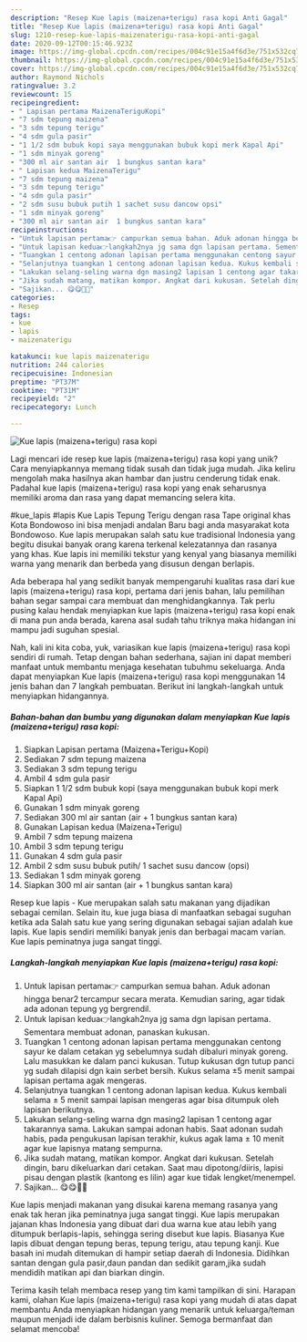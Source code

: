 ```yaml
---
description: "Resep Kue lapis (maizena+terigu) rasa kopi Anti Gagal"
title: "Resep Kue lapis (maizena+terigu) rasa kopi Anti Gagal"
slug: 1210-resep-kue-lapis-maizenaterigu-rasa-kopi-anti-gagal
date: 2020-09-12T00:15:46.923Z
image: https://img-global.cpcdn.com/recipes/004c91e15a4f6d3e/751x532cq70/kue-lapis-maizenaterigu-rasa-kopi-foto-resep-utama.jpg
thumbnail: https://img-global.cpcdn.com/recipes/004c91e15a4f6d3e/751x532cq70/kue-lapis-maizenaterigu-rasa-kopi-foto-resep-utama.jpg
cover: https://img-global.cpcdn.com/recipes/004c91e15a4f6d3e/751x532cq70/kue-lapis-maizenaterigu-rasa-kopi-foto-resep-utama.jpg
author: Raymond Nichols
ratingvalue: 3.2
reviewcount: 15
recipeingredient:
- " Lapisan pertama MaizenaTeriguKopi"
- "7 sdm tepung maizena"
- "3 sdm tepung terigu"
- "4 sdm gula pasir"
- "1 1/2 sdm bubuk kopi saya menggunakan bubuk kopi merk Kapal Api"
- "1 sdm minyak goreng"
- "300 ml air santan air  1 bungkus santan kara"
- " Lapisan kedua MaizenaTerigu"
- "7 sdm tepung maizena"
- "3 sdm tepung terigu"
- "4 sdm gula pasir"
- "2 sdm susu bubuk putih 1 sachet susu dancow opsi"
- "1 sdm minyak goreng"
- "300 ml air santan air  1 bungkus santan kara"
recipeinstructions:
- "Untuk lapisan pertama👉 campurkan semua bahan. Aduk adonan hingga benar2 tercampur secara merata. Kemudian saring, agar tidak ada adonan tepung yg bergrendil."
- "Untuk lapisan kedua👉langkah2nya jg sama dgn lapisan pertama. Sementara membuat adonan, panaskan kukusan."
- "Tuangkan 1 centong adonan lapisan pertama menggunakan centong sayur ke dalam cetakan yg sebelumnya sudah dibaluri minyak goreng. Lalu masukkan ke dalam panci kukusan. Tutup kukusan dgn tutup panci yg sudah dilapisi dgn kain serbet bersih. Kukus selama ±5 menit sampai lapisan pertama agak mengeras."
- "Selanjutnya tuangkan 1 centong adonan lapisan kedua. Kukus kembali selama ± 5 menit sampai lapisan mengeras agar bisa ditumpuk oleh lapisan berikutnya."
- "Lakukan selang-seling warna dgn masing2 lapisan 1 centong agar takarannya sama. Lakukan sampai adonan habis. Saat adonan sudah habis, pada pengukusan lapisan terakhir, kukus agak lama ± 10 menit agar kue lapisnya matang sempurna."
- "Jika sudah matang, matikan kompor. Angkat dari kukusan. Setelah dingin, baru dikeluarkan dari cetakan. Saat mau dipotong/diiris, lapisi pisau dengan plastik (kantong es lilin) agar kue tidak lengket/menempel."
- "Sajikan... 😋😋🍰🥞"
categories:
- Resep
tags:
- kue
- lapis
- maizenaterigu

katakunci: kue lapis maizenaterigu 
nutrition: 244 calories
recipecuisine: Indonesian
preptime: "PT37M"
cooktime: "PT31M"
recipeyield: "2"
recipecategory: Lunch

---
```



![Kue lapis (maizena+terigu) rasa kopi](https://img-global.cpcdn.com/recipes/004c91e15a4f6d3e/751x532cq70/kue-lapis-maizenaterigu-rasa-kopi-foto-resep-utama.jpg)

Lagi mencari ide resep kue lapis (maizena+terigu) rasa kopi yang unik? Cara menyiapkannya memang tidak susah dan tidak juga mudah. Jika keliru mengolah maka hasilnya akan hambar dan justru cenderung tidak enak. Padahal kue lapis (maizena+terigu) rasa kopi yang enak seharusnya memiliki aroma dan rasa yang dapat memancing selera kita.

#kue_lapis #lapis Kue Lapis Tepung Terigu dengan rasa Tape original khas Kota Bondowoso ini bisa menjadi andalan Baru bagi anda masyarakat kota Bondowoso. Kue lapis merupakan salah satu kue tradisional Indonesia yang begitu disukai banyak orang karena terkenal kelezatannya dan rasanya yang khas. Kue lapis ini memiliki tekstur yang kenyal yang biasanya memiliki warna yang menarik dan berbeda yang disusun dengan berlapis.

Ada beberapa hal yang sedikit banyak mempengaruhi kualitas rasa dari kue lapis (maizena+terigu) rasa kopi, pertama dari jenis bahan, lalu pemilihan bahan segar sampai cara membuat dan menghidangkannya. Tak perlu pusing kalau hendak menyiapkan kue lapis (maizena+terigu) rasa kopi enak di mana pun anda berada, karena asal sudah tahu triknya maka hidangan ini mampu jadi suguhan spesial.


Nah, kali ini kita coba, yuk, variasikan kue lapis (maizena+terigu) rasa kopi sendiri di rumah. Tetap dengan bahan sederhana, sajian ini dapat memberi manfaat untuk membantu menjaga kesehatan tubuhmu sekeluarga. Anda dapat menyiapkan Kue lapis (maizena+terigu) rasa kopi menggunakan 14 jenis bahan dan 7 langkah pembuatan. Berikut ini langkah-langkah untuk menyiapkan hidangannya.

<!--inarticleads1-->

##### Bahan-bahan dan bumbu yang digunakan dalam menyiapkan Kue lapis (maizena+terigu) rasa kopi:

1. Siapkan  Lapisan pertama (Maizena+Terigu+Kopi)
1. Sediakan 7 sdm tepung maizena
1. Sediakan 3 sdm tepung terigu
1. Ambil 4 sdm gula pasir
1. Siapkan 1 1/2 sdm bubuk kopi (saya menggunakan bubuk kopi merk Kapal Api)
1. Gunakan 1 sdm minyak goreng
1. Sediakan 300 ml air santan (air + 1 bungkus santan kara)
1. Gunakan  Lapisan kedua (Maizena+Terigu)
1. Ambil 7 sdm tepung maizena
1. Ambil 3 sdm tepung terigu
1. Gunakan 4 sdm gula pasir
1. Ambil 2 sdm susu bubuk putih/ 1 sachet susu dancow (opsi)
1. Sediakan 1 sdm minyak goreng
1. Siapkan 300 ml air santan (air + 1 bungkus santan kara)


Resep kue lapis - Kue merupakan salah satu makanan yang dijadikan sebagai cemilan. Selain itu, kue juga biasa di manfaatkan sebagai suguhan ketika ada Salah satu kue yang sering digunakan sebagai sajian adalah kue lapis. Kue lapis sendiri memiliki banyak jenis dan berbagai macam varian. Kue lapis peminatnya juga sangat tinggi. 

<!--inarticleads2-->

##### Langkah-langkah menyiapkan Kue lapis (maizena+terigu) rasa kopi:

1. Untuk lapisan pertama👉 campurkan semua bahan. Aduk adonan hingga benar2 tercampur secara merata. Kemudian saring, agar tidak ada adonan tepung yg bergrendil.
1. Untuk lapisan kedua👉langkah2nya jg sama dgn lapisan pertama. Sementara membuat adonan, panaskan kukusan.
1. Tuangkan 1 centong adonan lapisan pertama menggunakan centong sayur ke dalam cetakan yg sebelumnya sudah dibaluri minyak goreng. Lalu masukkan ke dalam panci kukusan. Tutup kukusan dgn tutup panci yg sudah dilapisi dgn kain serbet bersih. Kukus selama ±5 menit sampai lapisan pertama agak mengeras.
1. Selanjutnya tuangkan 1 centong adonan lapisan kedua. Kukus kembali selama ± 5 menit sampai lapisan mengeras agar bisa ditumpuk oleh lapisan berikutnya.
1. Lakukan selang-seling warna dgn masing2 lapisan 1 centong agar takarannya sama. Lakukan sampai adonan habis. Saat adonan sudah habis, pada pengukusan lapisan terakhir, kukus agak lama ± 10 menit agar kue lapisnya matang sempurna.
1. Jika sudah matang, matikan kompor. Angkat dari kukusan. Setelah dingin, baru dikeluarkan dari cetakan. Saat mau dipotong/diiris, lapisi pisau dengan plastik (kantong es lilin) agar kue tidak lengket/menempel.
1. Sajikan... 😋😋🍰🥞


Kue lapis menjadi makanan yang disukai karena memang rasanya yang enak tak heran jika peminatnya juga sangat tinggi. Kue lapis merupakan jajanan khas Indonesia yang dibuat dari dua warna kue atau lebih yang ditumpuk berlapis-lapis, sehingga sering disebut kue lapis. Biasanya Kue lapis dibuat dengan tepung beras, tepung terigu, atau tepung kanji. Kue basah ini mudah ditemukan di hampir setiap daerah di Indonesia. Didihkan santan dengan gula pasir,daun pandan dan sedikit garam,jika sudah mendidih matikan api dan biarkan dingin. 

Terima kasih telah membaca resep yang tim kami tampilkan di sini. Harapan kami, olahan Kue lapis (maizena+terigu) rasa kopi yang mudah di atas dapat membantu Anda menyiapkan hidangan yang menarik untuk keluarga/teman maupun menjadi ide dalam berbisnis kuliner. Semoga bermanfaat dan selamat mencoba!
